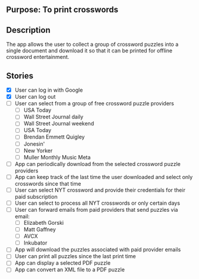 ## Purpose: To print crosswords

## Description

The app allows the user to collect a group of crossword puzzles into a single document and download it so that it can be printed for offline crossword entertainment.

## Stories

- [x] User can log in with Google
- [x] User can log out
- [ ] User can select from a group of free crossword puzzle providers
  * [ ] USA Today
  * [ ] Wall Street Journal daily
  * [ ] Wall Street Journal weekend
  * [ ] USA Today
  * [ ] Brendan Emmett Quigley
  * [ ] Jonesin'
  * [ ] New Yorker
  * [ ] Muller Monthly Music Meta
- [ ] App can periodically download from the selected crossword puzzle providers
- [ ] App can keep track of the last time the user downloaded and select only crosswords since that time
- [ ] User can select NYT crossword and provide their credentials for their paid subscription
- [ ] User can select to process all NYT crosswords or only certain days
- [ ] User can forward emails from paid providers that send puzzles via email:
  * [ ] Elizabeth Gorski
  * [ ] Matt Gaffney
  * [ ] AVCX
  * [ ] Inkubator
- [ ] App will download the puzzles associated with paid provider emails
- [ ] User can print all puzzles since the last print time
- [ ] App can display a selected PDF puzzle
- [ ] App can convert an XML file to a PDF puzzle
